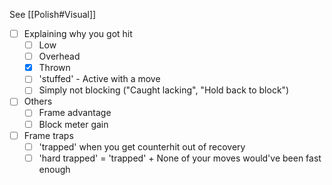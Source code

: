 See [[Polish#Visual]]

- [ ] Explaining why you got hit
	- [ ] Low
	- [ ] Overhead
	- [x] Thrown
	- [ ] 'stuffed' - Active with a move
	- [ ] Simply not blocking ("Caught lacking", "Hold back to block")
- [ ] Others
	- [ ] Frame advantage
	- [ ] Block meter gain
- [ ] Frame traps
	- [ ] 'trapped' when you get counterhit out of recovery
	- [ ] 'hard trapped' = 'trapped' + None of your moves would've been fast enough
